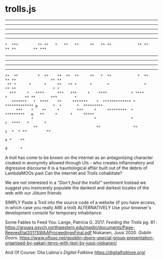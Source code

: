 # trolls.js
                                                                                                                               
  ****           *   ***** ***       * ***        ***** *          ***** *                ***** **      *******    
 *  ************* ******  * **     *  ****     ******  *        ******  *              ******  **** * *       ***  
*     *********  **   *  *  **    *  *  ***   **   *  *        **   *  *              **   *  * **** *         **  
*     *  *      *    *  *   **   *  **   *** *    *  *        *    *  *              *    *  *   **  **        *   
 **  *  **          *  *    *   *  ***    ***    *  *             *  *                   *  *         ***          
    *  ***         ** **   *   **   **     **   ** **            ** **                  ** **        ** ***        
   **   **         ** **  *    **   **     **   ** **            ** **                  ** **         *** ***      
   **   **         ** ****     **   **     **   ** **            ** **                **** **           *** ***    
   **   **         ** **  ***  **   **     **   ** **            ** **               * *** **             *** ***  
   **   **         ** **    ** **   **     **   ** **            ** **                  ** **               ** *** 
    **  **         *  **    **  **  **     **   *  **            *  **                  ** **                ** ** 
     ** *      *      *     **   ** *      *       *                *                   ** **                 * *  
      ***     *   ****      ***   ***     *    ****           * ****           *        ** **       ***        *   
       *******   *  ****    **     *******    *  ************* *  ************* p       *  *       *  *********    
         ***    *    **     *        ***     *     *********  *     *********   e   **     *      *     *****      
                *                            *                *                 r  ****   *       *                
                 **                           **               **               i  *  * **         **              
                                                                                o *    **                          
                                                                                d      *                           
                                                                                                                   
                                                                                                                               


A troll has come to be known on the internet as an antagonizing character cloaked in anonymity allowed through UIs - who creates inflammatory and digressive discourse
It is a hauntological affair built out of the debris of LambdaMOOs past
Can the internet and Trolls cohabitate?

We are not interested in a _"Don't feed the trolls!"_ sentiment
Instead we suggest you insincerely populate the dankest and darkest locales of the web with our Jötunn friends


SIMPLY
Paste a Troll into the source code of a website (if you have access, in which case you really ARE a troll)
ALTERNATIVELY
Use your browser's development console for temporary inhabitance


Some Fables to Feed You:
Lange, Patricia G. 2017. _Feeding the Trolls_ pg. 81 : https://groups.psych.northwestern.edu/medin/documents/Page-ReevesEtal2017SWAAProceedingsFinal.pdf
Niskanen, Jussi 2020. _Goblin Doors_. https://www.ofluxo.net/gooblin-doors-special-group-presentation-organised-by-sakari-tervo-with-text-by-jussi-niskanen/

And Of Course:
Olia Lialina's _Digital Folklore_ https://digitalfolklore.org/
